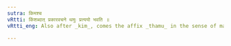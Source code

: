 ```yaml
---
sutra: किमश्च
vRtti: किंशब्दात् प्रकारवचने थमुः प्रत्ययो भवति ॥
vRtti_eng: Also after _kim_, comes the affix _thamu_ in the sense of manner.

---
```

